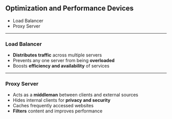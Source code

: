 ## Optimization and Performance Devices

- Load Balancer
- Proxy Server

---

### Load Balancer
- **Distributes traffic** across multiple servers
- Prevents any one server from being **overloaded**
- Boosts **efficiency and availability** of services

---

### Proxy Server
- Acts as a **middleman** between clients and external sources
- Hides internal clients for **privacy and security**
- Caches frequently accessed websites
- **Filters** content and improves performance
